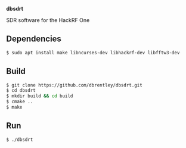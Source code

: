 **dbsdrt**

SDR software for the HackRF One

## Dependencies

```bash
$ sudo apt install make libncurses-dev libhackrf-dev libfftw3-dev 
```

## Build

```bash
$ git clone https://github.com/dbrentley/dbsdrt.git
$ cd dbsdrt
$ mkdir build && cd build
$ cmake ..
$ make
```

## Run

```bash
$ ./dbsdrt
```